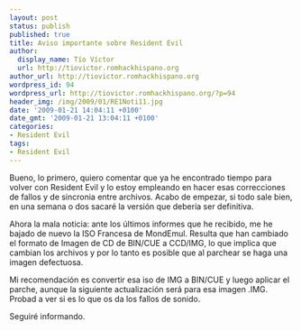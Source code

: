 ```yaml
---
layout: post
status: publish
published: true
title: Aviso importante sobre Resident Evil
author:
  display_name: Tío Víctor
  url: http://tiovictor.romhackhispano.org
author_url: http://tiovictor.romhackhispano.org
wordpress_id: 94
wordpress_url: http://tiovictor.romhackhispano.org/?p=94
header_img: /img/2009/01/RE1Noti11.jpg
date: '2009-01-21 14:04:11 +0100'
date_gmt: '2009-01-21 13:04:11 +0100'
categories:
- Resident Evil
tags:
- Resident Evil
---
```

Bueno, lo primero, quiero comentar que ya he encontrado tiempo para volver con Resident Evil y lo estoy empleando en hacer esas correcciones de fallos y de sincronia entre archivos. Acabo de empezar, si todo sale bien, en una semana o dos sacaré la versión que debería ser definitiva.

Ahora la mala noticia: ante los últimos informes que he recibido, me he bajado de nuevo la ISO Francesa de MondEmul. Resulta que han cambiado el formato de Imagen de CD de BIN/CUE a CCD/IMG, lo que implica que cambian los archivos y por lo tanto es posible que al parchear se haga una imagen defectuosa.

Mi recomendación es convertir esa iso de IMG a BIN/CUE y luego aplicar el parche, aunque la siguiente actualización será para esa imagen .IMG. Probad a ver si es lo que os da los fallos de sonido.

Seguiré informando.
